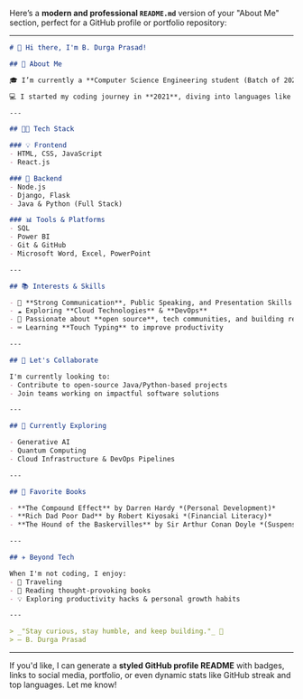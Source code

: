 Here’s a **modern and professional `README.md`** version of your "About Me" section, perfect for a GitHub profile or portfolio repository:

---

```markdown
# 👋 Hi there, I'm B. Durga Prasad!

## 🚀 About Me

🎓 I’m currently a **Computer Science Engineering student (Batch of 2025)** from **Ideal Institute of Technology**, with hands-on experience in **Software Development**, **Full-Stack Engineering**, and **Tech Exploration**.

💻 I started my coding journey in **2021**, diving into languages like **C, C++, Python, and Java** — and soon expanded into the world of **web development, Gen AI, and Quantum Computing**.

---

## 🧑‍💻 Tech Stack

### 💡 Frontend
- HTML, CSS, JavaScript  
- React.js

### 🔧 Backend
- Node.js  
- Django, Flask  
- Java & Python (Full Stack)

### 📊 Tools & Platforms
- SQL  
- Power BI  
- Git & GitHub  
- Microsoft Word, Excel, PowerPoint

---

## 📚 Interests & Skills

- 📣 **Strong Communication**, Public Speaking, and Presentation Skills  
- ☁️ Exploring **Cloud Technologies** & **DevOps**  
- 💞 Passionate about **open source**, tech communities, and building real-world projects  
- ⌨️ Learning **Touch Typing** to improve productivity  

---

## 🤝 Let's Collaborate

I'm currently looking to:
- Contribute to open-source Java/Python-based projects
- Join teams working on impactful software solutions

---

## 🌱 Currently Exploring

- Generative AI  
- Quantum Computing  
- Cloud Infrastructure & DevOps Pipelines  

---

## 📖 Favorite Books

- **The Compound Effect** by Darren Hardy *(Personal Development)*  
- **Rich Dad Poor Dad** by Robert Kiyosaki *(Financial Literacy)*  
- **The Hound of the Baskervilles** by Sir Arthur Conan Doyle *(Suspense)*

---

## ✈️ Beyond Tech

When I'm not coding, I enjoy:
- 🚀 Traveling  
- 📘 Reading thought-provoking books  
- 💡 Exploring productivity hacks & personal growth habits  

---

> _"Stay curious, stay humble, and keep building."_ 🚀  
> — B. Durga Prasad

```

---

If you'd like, I can generate a **styled GitHub profile README** with badges, links to social media, portfolio, or even dynamic stats like GitHub streak and top languages. Let me know!
